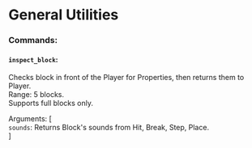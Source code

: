 # General Utilities


### Commands:

#### `inspect_block`:
Checks block in front of the Player for Properties, then returns them to Player.\
Range: 5 blocks.\
Supports full blocks only.

Arguments: [\
    `sounds`: Returns Block's sounds from Hit, Break, Step, Place.  \
]